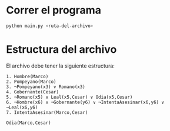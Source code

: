 
# Correr el programa

```bash	
python main.py <ruta-del-archivo>
```

# Estructura del archivo

El archivo debe tener la siguiente estructura:

```
1. Hombre(Marco)
2. Pompeyano(Marco)
3. ¬Pompeyano(x3) ∨ Romano(x3)
4. Gobernante(Cesar)
5. ¬Romano(x5) ∨ Leal(x5,Cesar) ∨ Odia(x5,Cesar)
6. ¬Hombre(x6) ∨ ¬Gobernante(y6) ∨ ¬IntentaAsesinar(x6,y6) ∨ ¬Leal(x6,y6)
7. IntentaAsesinar(Marco,Cesar)

Odia(Marco,Cesar)
```